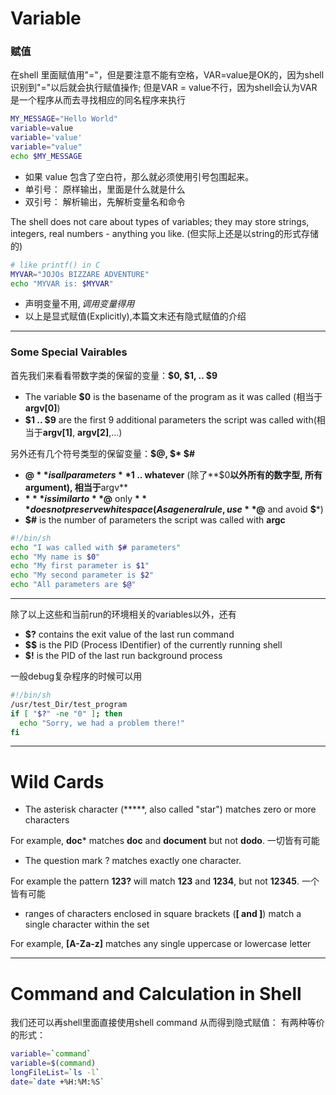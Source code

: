 # Variable

### 赋值
在shell 里面赋值用"="，但是要注意不能有空格，VAR=value是OK的，因为shell识别到"="以后就会执行赋值操作; 但是VAR = value不行，因为shell会认为VAR是一个程序从而去寻找相应的同名程序来执行
```bash
MY_MESSAGE="Hello World"
variable=value
variable='value'
variable="value"
echo $MY_MESSAGE
```
- 如果 value 包含了空白符，那么就必须使用引号包围起来。
- 单引号： 原样输出，里面是什么就是什么
- 双引号： 解析输出，先解析变量名和命令
 
The shell does not care about types of variables; they may store strings, integers, real numbers - anything you like. (但实际上还是以string的形式存储的)

```bash
# like printf() in C
MYVAR="JOJOs BIZZARE ADVENTURE"
echo "MYVAR is: $MYVAR"
```

- 声明变量不用$, 调用变量得用$
- 以上是显式赋值(Explicitly),本篇文末还有隐式赋值的介绍


---
### Some Special Vairables

首先我们来看看带数字类的保留的变量：**$0, $1, .. $9**
- The variable **$0** is the basename of the program as it was called (相当于**argv[0]**)
- **$1 .. $9** are the first 9 additional parameters the script was called with(相当于**argv[1]**, **argv[2]**,...)

另外还有几个符号类型的保留变量：**$@, $* $#**
- **$@** is all parameters **$1 .. whatever** (除了**$0**以外所有的数字型, 所有argument), 相当于**argv**
- **$***  is similar to **$@** only **$*** does not preserve white space (As a general rule, use **$@** and avoid **$***)
- **$#** is the number of parameters the script was called with **argc**

```bash
#!/bin/sh
echo "I was called with $# parameters" 
echo "My name is $0"
echo "My first parameter is $1"
echo "My second parameter is $2"
echo "All parameters are $@"
```

---
除了以上这些和当前run的环境相关的variables以外，还有
- **$?** contains the exit value of the last run command
- **$$** is the PID (Process IDentifier) of the currently running shell
- **$!** is the PID of the last run background process

一般debug复杂程序的时候可以用

```bash
#!/bin/sh
/usr/test_Dir/test_program
if [ "$?" -ne "0" ]; then
  echo "Sorry, we had a problem there!"
fi
```

---
# Wild Cards

 - The asterisk character (*****, also called "star") matches zero or more characters
 
 For example, **doc*** matches **doc** and **document** but not **dodo**. 一切皆有可能
 
 - The question mark ? matches exactly one character.

For example the pattern **123?** will match **123** and **1234**, but not **12345**. 一个皆有可能

- ranges of characters enclosed in square brackets (**[ and ]**) match a single character within the set

For example, **[A-Za-z]** matches any single uppercase or lowercase letter

---
# Command and Calculation in Shell

我们还可以再shell里面直接使用shell command 从而得到隐式赋值：
有两种等价的形式：
```sh
variable=`command`
variable=$(command)
longFileList=`ls -l`
date=`date +%H:%M:%S`
```




